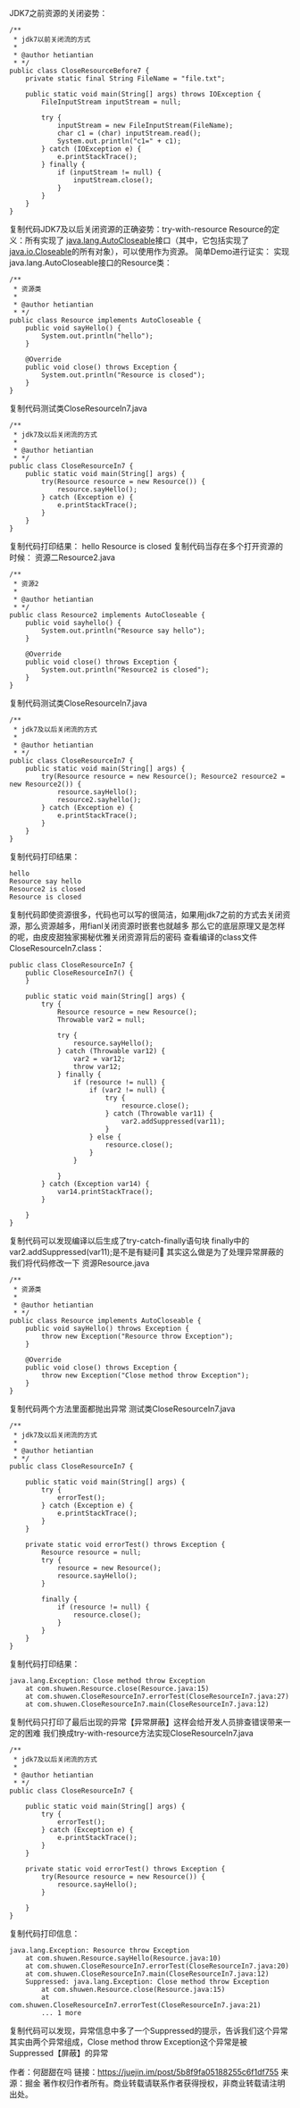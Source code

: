 JDK7之前资源的关闭姿势：

```
/**
 * jdk7以前关闭流的方式
 *
 * @author hetiantian
 * */
public class CloseResourceBefore7 {
    private static final String FileName = "file.txt";

    public static void main(String[] args) throws IOException {
        FileInputStream inputStream = null;

        try {
            inputStream = new FileInputStream(FileName);
            char c1 = (char) inputStream.read();
            System.out.println("c1=" + c1);
        } catch (IOException e) {
            e.printStackTrace();
        } finally {
            if (inputStream != null) {
                inputStream.close();
            }
        }
    }
}
```

复制代码JDK7及以后关闭资源的正确姿势：try-with-resource
Resource的定义：所有实现了 [java.lang.AutoCloseable](https://docs.oracle.com/javase/8/docs/api/java/lang/AutoCloseable.html)接口（其中，它包括实现了[java.io.Closeable](https://docs.oracle.com/javase/8/docs/api/java/io/Closeable.html)的所有对象），可以使用作为资源。
简单Demo进行证实：
实现java.lang.AutoCloseable接口的Resource类：

```
/**
 * 资源类
 * 
 * @author hetiantian
 * */
public class Resource implements AutoCloseable {
    public void sayHello() {
        System.out.println("hello");
    }

    @Override
    public void close() throws Exception {
        System.out.println("Resource is closed");
    }
}
```

复制代码测试类CloseResourceIn7.java

```
/**
 * jdk7及以后关闭流的方式
 *
 * @author hetiantian
 * */
public class CloseResourceIn7 {
    public static void main(String[] args) {
        try(Resource resource = new Resource()) {
            resource.sayHello();
        } catch (Exception e) {
            e.printStackTrace();
        }
    }
}
```

复制代码打印结果：
hello
Resource is closed
复制代码当存在多个打开资源的时候：
资源二Resource2.java

```
/**
 * 资源2
 * 
 * @author hetiantian
 * */
public class Resource2 implements AutoCloseable {
    public void sayhello() {
        System.out.println("Resource say hello");
    }

    @Override
    public void close() throws Exception {
        System.out.println("Resource2 is closed");
    }
}
```

复制代码测试类CloseResourceIn7.java

```
/**
 * jdk7及以后关闭流的方式
 *
 * @author hetiantian
 * */
public class CloseResourceIn7 {
    public static void main(String[] args) {
        try(Resource resource = new Resource(); Resource2 resource2 = new Resource2()) {
            resource.sayHello();
            resource2.sayhello();
        } catch (Exception e) {
            e.printStackTrace();
        }
    }
}
```

复制代码打印结果：

```
hello
Resource say hello
Resource2 is closed
Resource is closed
```

复制代码即使资源很多，代码也可以写的很简洁，如果用jdk7之前的方式去关闭资源，那么资源越多，用fianl关闭资源时嵌套也就越多
那么它的底层原理又是怎样的呢，由皮皮甜独家揭秘优雅关闭资源背后的密码
查看编译的class文件CloseResourceIn7.class：

```
public class CloseResourceIn7 {
    public CloseResourceIn7() {
    }

    public static void main(String[] args) {
        try {
            Resource resource = new Resource();
            Throwable var2 = null;

            try {
                resource.sayHello();
            } catch (Throwable var12) {
                var2 = var12;
                throw var12;
            } finally {
                if (resource != null) {
                    if (var2 != null) {
                        try {
                            resource.close();
                        } catch (Throwable var11) {
                            var2.addSuppressed(var11);
                        }
                    } else {
                        resource.close();
                    }
                }

            }
        } catch (Exception var14) {
            var14.printStackTrace();
        }

    }
}
```

复制代码可以发现编译以后生成了try-catch-finally语句块
finally中的var2.addSuppressed(var11);是不是有疑问🤔️
其实这么做是为了处理异常屏蔽的
我们将代码修改一下
资源Resource.java

```
/**
 * 资源类
 *
 * @author hetiantian
 * */
public class Resource implements AutoCloseable {
    public void sayHello() throws Exception {
        throw new Exception("Resource throw Exception");
    }

    @Override
    public void close() throws Exception {
        throw new Exception("Close method throw Exception");
    }
}
```

复制代码两个方法里面都抛出异常
测试类CloseResourceIn7.java

```
/**
 * jdk7及以后关闭流的方式
 *
 * @author hetiantian
 * */
public class CloseResourceIn7 {

    public static void main(String[] args) {
        try {
            errorTest();
        } catch (Exception e) {
            e.printStackTrace();
        }
    }

    private static void errorTest() throws Exception {
        Resource resource = null;
        try {
            resource = new Resource();
            resource.sayHello();
        }

        finally {
            if (resource != null) {
                resource.close();
            }
        }
    }
}
```

复制代码打印结果：

```
java.lang.Exception: Close method throw Exception
	at com.shuwen.Resource.close(Resource.java:15)
	at com.shuwen.CloseResourceIn7.errorTest(CloseResourceIn7.java:27)
	at com.shuwen.CloseResourceIn7.main(CloseResourceIn7.java:12)
```

复制代码只打印了最后出现的异常【异常屏蔽】这样会给开发人员排查错误带来一定的困难
我们换成try-with-resource方法实现CloseResourceIn7.java

```
/**
 * jdk7及以后关闭流的方式
 *
 * @author hetiantian
 * */
public class CloseResourceIn7 {

    public static void main(String[] args) {
        try {
            errorTest();
        } catch (Exception e) {
            e.printStackTrace();
        }
    }

    private static void errorTest() throws Exception {
        try(Resource resource = new Resource()) {
            resource.sayHello();
        }

    }
}
```

复制代码打印信息：

```
java.lang.Exception: Resource throw Exception
	at com.shuwen.Resource.sayHello(Resource.java:10)
	at com.shuwen.CloseResourceIn7.errorTest(CloseResourceIn7.java:20)
	at com.shuwen.CloseResourceIn7.main(CloseResourceIn7.java:12)
	Suppressed: java.lang.Exception: Close method throw Exception
		at com.shuwen.Resource.close(Resource.java:15)
		at com.shuwen.CloseResourceIn7.errorTest(CloseResourceIn7.java:21)
		... 1 more
```

复制代码可以发现，异常信息中多了一个Suppressed的提示，告诉我们这个异常其实由两个异常组成，Close method throw Exception这个异常是被Suppressed【屏蔽】的异常

作者：何甜甜在吗
链接：https://juejin.im/post/5b8f9fa05188255c6f1df755
来源：掘金
著作权归作者所有。商业转载请联系作者获得授权，非商业转载请注明出处。